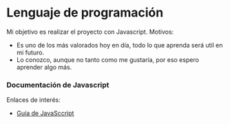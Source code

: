 # Lenguaje de programación
Mi objetivo es realizar el proyecto con Javascript. Motivos:
- Es uno de los más valorados hoy en día, todo lo que aprenda será util en mi futuro.
- Lo conozco, aunque no tanto como me gustaría, por eso espero aprender algo más.

### Documentación de Javascript
Enlaces de interés:
- [Guía de JavaSccript](https://developer.mozilla.org/es/docs/Web/JavaScript/Guide)
